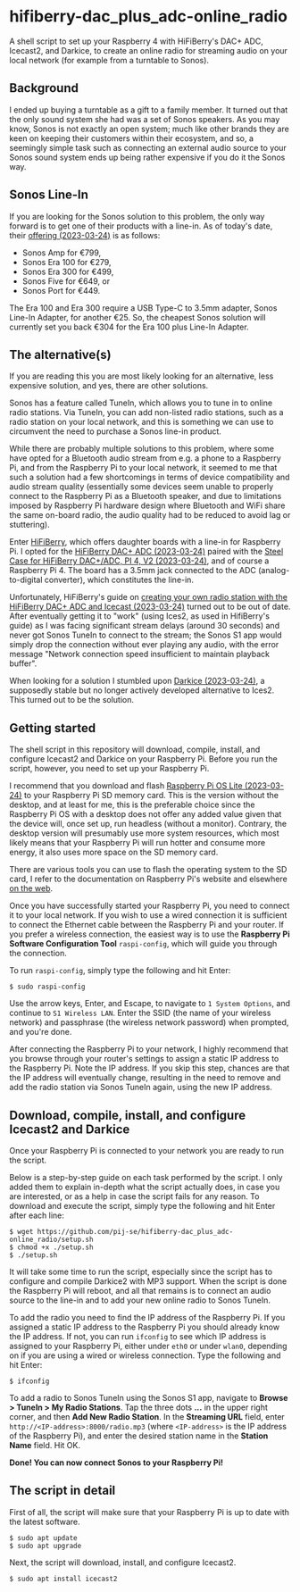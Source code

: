 # hifiberry-dac_plus_adc-online_radio
A shell script to set up your Raspberry 4 with HiFiBerry's DAC+ ADC, Icecast2, and Darkice, to create an online radio for streaming audio on your local network (for example from a turntable to Sonos).

## Background
I ended up buying a turntable as a gift to a family member. It turned out that the only sound system she had was a set of Sonos speakers. As you may know, Sonos is not exactly an open system; much like other brands they are keen on keeping their customers within their ecosystem, and so, a seemingly simple task such as connecting an external audio source to your Sonos sound system ends up being rather expensive if you do it the Sonos way.

## Sonos Line-In
If you are looking for the Sonos solution to this problem, the only way forward is to get one of their products with a line-in. As of today's date, their [offering (2023-03-24)](https://support.sonos.com/en/article/use-line-in-on-sonos/) is as follows:

- Sonos Amp for €799,
- Sonos Era 100 for €279,
- Sonos Era 300 for €499,
- Sonos Five for €649, or
- Sonos Port for €449.

The Era 100 and Era 300 require a USB Type-C to 3.5mm adapter, Sonos Line-In Adapter, for another €25. So, the cheapest Sonos solution will currently set you back €304 for the Era 100 plus Line-In Adapter.

## The alternative(s)
If you are reading this you are most likely looking for an alternative, less expensive solution, and yes, there are other solutions.

Sonos has a feature called TuneIn, which allows you to tune in to online radio stations. Via TuneIn, you can add non-listed radio stations, such as a radio station on your local network, and this is something we can use to circumvent the need to purchase a Sonos line-in product.

While there are probably multiple solutions to this problem, where some have opted for a Bluetooth audio stream from e.g. a phone to a Raspberry Pi, and from the Raspberry Pi to your local network, it seemed to me that such a solution had a few shortcomings in terms of device compatibility and audio stream quality (essentially some devices seem unable to properly connect to the Raspberry Pi as a Bluetooth speaker, and due to limitations imposed by Raspberry Pi hardware design where Bluetooth and WiFi share the same on-board radio, the audio quality had to be reduced to avoid lag or stuttering).

Enter [HiFiBerry](https://www.hifiberry.com/), which offers daughter boards with a line-in for Raspberry Pi. I opted for the [HiFiBerry DAC+ ADC (2023-03-24)](https://www.hifiberry.com/shop/boards/hifiberry-dac-adc/) paired with the [Steel Case for HiFiBerry DAC+/ADC, PI 4, V2 (2023-03-24)](https://www.hifiberry.com/shop/cases/steel-case-for-hifiberry-dac-pi-4/), and of course a Raspberry Pi 4. The board has a 3.5mm jack connected to the ADC (analog-to-digital converter), which constitutes the line-in.

Unfortunately, HiFiBerry's guide on [creating your own radio station with the HiFiBerry DAC+ ADC and Icecast (2023-03-24)](https://www.hifiberry.com/docs/projects/create-your-own-radio-station-with-the-hifiberry-dac-adc-and-icecast/) turned out to be out of date. After eventually getting it to "work" (using Ices2, as used in HifiBerry's guide) as I was facing significant stream delays (around 30 seconds) and never got Sonos TuneIn to connect to the stream; the Sonos S1 app would simply drop the connection without ever playing any audio, with the error message "Network connection speed insufficient to maintain playback buffer".

When looking for a solution I stumbled upon [Darkice (2023-03-24)](http://www.darkice.org/), a supposedly stable but no longer actively developed alternative to Ices2. This turned out to be the solution.

## Getting started
The shell script in this repository will download, compile, install, and configure Icecast2 and Darkice on your Raspberry Pi. Before you run the script, however, you need to set up your Raspberry Pi.

I recommend that you download and flash [Raspberry Pi OS Lite (2023-03-24)](https://www.raspberrypi.com/software/operating-systems/) to your Raspberry Pi SD memory card. This is the version without the desktop, and at least for me, this is the preferable choice since the Raspberry Pi OS with a desktop does not offer any added value given that the device will, once set up, run headless (without a monitor). Contrary, the desktop version will presumably use more system resources, which most likely means that your Raspberry Pi will run hotter and consume more energy, it also uses more space on the SD memory card.

There are various tools you can use to flash the operating system to the SD card, I refer to the documentation on Raspberry Pi's website and elsewhere [on the web](https://letmegooglethat.com/?q=how+to+flash+raspberry+pi+os+to+an+sd+card).

Once you have successfully started your Raspberry Pi, you need to connect it to your local network. If you wish to use a wired connection it is sufficient to connect the Ethernet cable between the Raspberry Pi and your router. If you prefer a wireless connection, the easiest way is to use the **Raspberry Pi Software Configuration Tool** `raspi-config`, which will guide you through the connection.

To run `raspi-config`, simply type the following and hit Enter:
```
$ sudo raspi-config
```

Use the arrow keys, Enter, and Escape, to navigate to `1 System Options`, and continue to `S1 Wireless LAN`. Enter the SSID (the name of your wireless network) and passphrase (the wireless network password) when prompted, and you're done.

After connecting the Raspberry Pi to your network, I highly recommend that you browse through your router's settings to assign a static IP address to the Raspberry Pi. Note the IP address. If you skip this step, chances are that the IP address will eventually change, resulting in the need to remove and add the radio station via Sonos TuneIn again, using the new IP address.

## Download, compile, install, and configure Icecast2 and Darkice
Once your Raspberry Pi is connected to your network you are ready to run the script.

Below is a step-by-step guide on each task performed by the script. I only added them to explain in-depth what the script actually does, in case you are interested, or as a help in case the script fails for any reason. To download and execute the script, simply type the following and hit Enter after each line:
```
$ wget https://github.com/pij-se/hifiberry-dac_plus_adc-online_radio/setup.sh
$ chmod +x ./setup.sh
$ ./setup.sh
```

It will take some time to run the script, especially since the script has to configure and compile Darkice2 with MP3 support. When the script is done the Raspberry Pi will reboot, and all that remains is to connect an audio source to the line-in and to add your new online radio to Sonos TuneIn.

To add the radio you need to find the IP address of the Raspberry Pi. If you assigned a static IP address to the Raspberry Pi you should already know the IP address. If not, you can run `ifconfig` to see which IP address is assigned to your Raspberry Pi, either under `eth0` or under `wlan0`, depending on if you are using a wired or wireless connection. Type the following and hit Enter:
```
$ ifconfig
```

To add a radio to Sonos TuneIn using the Sonos S1 app, navigate to **Browse > TuneIn > My Radio Stations**. Tap the three dots **...** in the upper right corner, and then **Add New Radio Station**. In the **Streaming URL** field, enter `http://<IP-address>:8000/radio.mp3` (where `<IP-address>` is the IP address of the Raspberry Pi), and enter the desired station name in the **Station Name** field. Hit OK.

**Done! You can now connect Sonos to your Raspberry Pi!**

## The script in detail
First of all, the script will make sure that your Raspberry Pi is up to date with the latest software.
```
$ sudo apt update
$ sudo apt upgrade
```

Next, the script will download, install, and configure Icecast2.
```
$ sudo apt install icecast2
```
